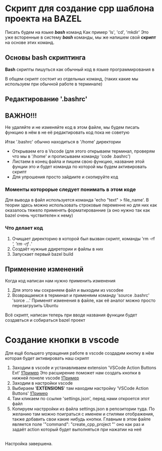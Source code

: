 # Скрипт для создание cpp шаблона проекта на BAZEL

Писать будем на языке ***bash*** команд
Как пример 'ls', 'cd', 'mkdir'
Это уже всторенные в систему ***bash*** команды,
мы же напишем свой **скрипт** на основе этих команд.

##  Основы **bash** скриптинга

**Bash** скрипты пишуться как обычный код в языке программирования
в

В общем скрипт состоит из отдельных команд,
(таких какие мы используем при обычной работе в терминале)


## Редактирование '.bashrc'
## **ВАЖНО!!!** 

Не удаляйте и не изменяйте код в этом файле, 
мы будем писать функцию в нём в не её редактировать код пока не советую 


Итак '.bashrc' обычно находиться в '/home' директории
- Открываем его в Vscode (для этого открываем терминал, проверям  что мы в '/home' и прописываем команду 'code .bashrc')
- Листаем в конец файла и пишем свою функцию, название этой фунции это и будет команда  по которой мы будем активировать скрипт
- Для упрошения просто зайдиите и скопируйте код

### Моменты которорые следует понимать в этом коде

Для вывода в файл используется команда 'echo "text" > file_name'. В теории здесь можно использовать строковые переменне но для них как оказалось тяжело применять форматированние (а оно нужно так как bazel очень чуствителен к нему)  

### Что делает код

1. Очищает директорию в которой был вызван скрипт, команды 'rm -rf *', 'rm -rf .*'
2. Создаёт нужные ддиретории и файлы в них
3. Запускает первый bazel build 

## Применение изменений

Когда код написан нам нужно применить изменения

1. Для этого мы сохраняем файл и выходим из vscodee
2. Возвращаемся в терминал и применяим команду 'source .bashrc'
 'sorce ...' Применят изменения в файле, как её аналог можно просто перезагрузить Ubuntu

Всё скрипт, написан теперь при вводе названия функции будет создавться и собираться bazel проект 
 
 # Создание кнопки в vscode 

 Для ещё большего упращения работе в vscode создадим кнопку в нём которая будет активировать наш скрипт

 1. Заходим в vscode и устанавливаем extension 'VSCode Action Buttons Ext' [!Пример](/img/Action_Buttons.png)
 Это расширение поможет нам создать кнопки в нижней понеле vscode 
 [!Пример](/img/UnderPanel.png)
 2. Заходим в настройки vscode
 3. Выбираем '**EXTENSIONS**' там находим настройку 'VSCode Action Buttons'
 [!Пример](/img/ExempleToSettings.png)
 4. Там кликаем по ссылке 'settings.json', перед нами откроется этот файл 
 5. Копируем настрройки из файла settings.json в репозитории туда. По желанию там можно поиграться с именем и стилями отображения, также добавить свои какие нибудь кнопки.
 Главным в этом файле является поле '"command": "create_cpp_project "' оно как раз и задаёт action который будет выполняться при нажатии на неё

##

Настройка завершена.
